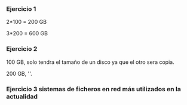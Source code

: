 ### Ejercicio 1

2*100 = 200 GB

3*200 = 600 GB

### Ejercicio 2

100 GB, solo tendra el tamaño de un disco ya que el otro sera copia.

200 GB, ''.

### Ejercicio 3 sistemas de ficheros en red más utilizados en la actualidad
